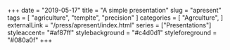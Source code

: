 +++
date = "2019-05-17"
title = "A simple presentation"
slug = "apresent"
tags = [
    "agriculture",
    "templte",
    "precision"
]
categories = [
    "Agrculture",
]
externalLink = "/press/apresent/index.html"
series = ["Presentations"]
styleaccent= "#af87ff"
stylebackground = "#c4d0d1"
styleforeground = "#080a0f"
+++
